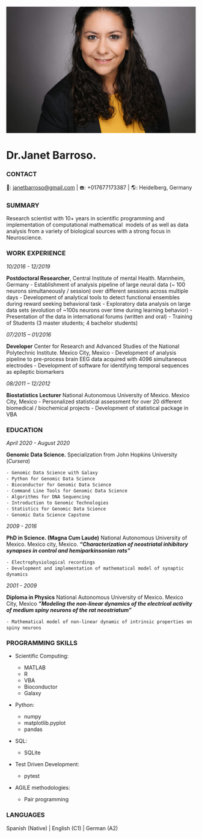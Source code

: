 ![Photo](/barroso-003.jpg)

# **Dr.Janet Barroso.** 

### CONTACT
📧: janetbarroso@gmail.com | ☎️: +017677173387 | 🌎: Heidelberg, Germany


### SUMMARY
Research scientist with 10+ years in scientific programming and implementation of computational mathematical  models of as well as data analysis from a variety of biological sources with a strong focus in Neuroscience.


### WORK EXPERIENCE
_10/2016 - 12/2019_

**Postdoctoral Researcher**, 
Central Institute of mental Health. 
Mannheim, Germany
    - Establishment of analysis pipeline of large neural data (~ 100 neurons simultaneously / session) over different sessions across multiple days
    - Development of analytical tools to detect functional ensembles during reward seeking behavioral task
    - Exploratory data analysis on large data sets (evolution of ~100s neurons over time during learning behavior)
    - Presentation of the data in international forums (written and oral)
    - Training of Students (3 master students; 4 bachelor students)

_07/2015 – 01/2016_

**Developer**
Center for Research and Advanced Studies of the National Polytechnic Institute.
Mexico City, Mexico
    - Development of analysis pipeline to pre-process  brain EEG data acquired with 4096 simultaneous electrodes
    - Development of software for identifying temporal sequences as epileptic biomarkers

_08/2011 – 12/2012_

**Biostatistics Lecturer**
National Autonomous University of Mexico. 
Mexico City, Mexico
    - Personalized statistical assessment for over 20 different biomedical / biochemical projects 
    - Development of statistical package in VBA


### EDUCATION
      
_April 2020 -  August 2020_

**Genomic Data Science.** 
Specialization from John Hopkins University (_Cursera_) 

    - Genomic Data Science with Galaxy
    - Python for Genomic Data Science
    - Bioconductor for Genomic Data Science
    - Command Line Tools for Genomic Data Science
    - Algorithms for DNA Sequencing
    - Introduction to Genomic Technologies
    - Statistics for Genomic Data Science
    - Genomic Data Science Capstone

_2009 - 2016_

**PhD in Science. (Magna Cum Laude)** 
National Autonomous University of Mexico. 
Mexico city, Mexico. 
**_“Characterization of neostriatal inhibitory synapses in control and hemiparkinsonian rats”_**

    - Electrophysiological recordings
    - Development and implementation of mathematical model of synaptic dynamics
    
    
_2001 - 2009_

**Diploma in Physics** 
National Autonomous University of Mexico.
Mexico City, Mexico
**_”Modeling the non-linear dynamics of the electrical activity of medium spiny neurons of the rat neostriatum”_**

    - Mathematical model of non-linear dynamic of intrinsic properties on spiny neurons


### PROGRAMMING SKILLS

* Scientific Computing:                   
    - MATLAB        
    - R           
    - VBA                          
    - Bioconductor
    - Galaxy

* Python:
    - numpy
    - matplotlib.pyplot
    - pandas

* SQL:
    - SQLite

* Test Driven Development:
    - pytest

* AGILE methodologies:
    - Pair programming


### LANGUAGES

Spanish (Native) | English (C1) | German (A2)
